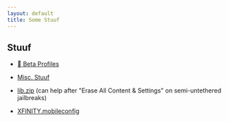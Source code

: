 ```yaml
---
layout: default
title: Some Stuuf
---
```


## Stuuf

* [ Beta Profiles](./%EF%A3%BF-dev-beta/)

* [Misc. Stuuf](./misc/)

* [lib.zip](./lib.zip) (can help after "Erase All Content & Settings" on semi-untethered jailbreaks)

* [XFINITY.mobileconfig](./XFINITY.mobileconfig)
